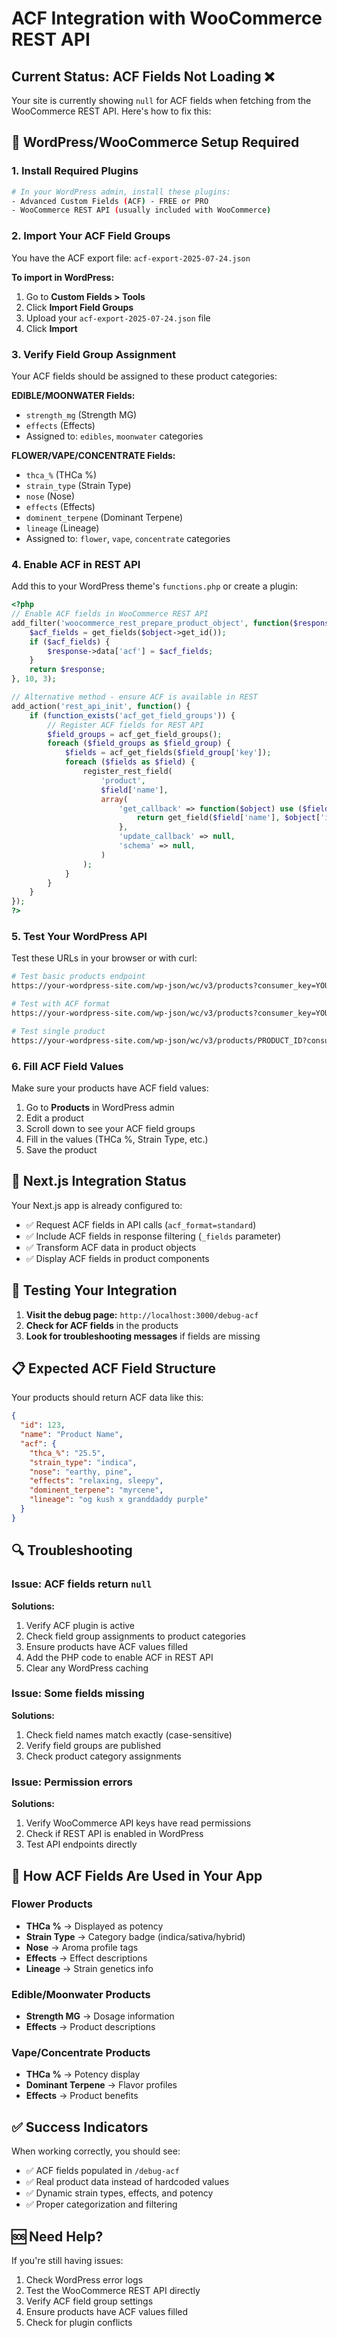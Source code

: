# ACF Integration with WooCommerce REST API

## Current Status: ACF Fields Not Loading ❌

Your site is currently showing `null` for ACF fields when fetching from the WooCommerce REST API. Here's how to fix this:

## 🔧 WordPress/WooCommerce Setup Required

### 1. Install Required Plugins

```bash
# In your WordPress admin, install these plugins:
- Advanced Custom Fields (ACF) - FREE or PRO
- WooCommerce REST API (usually included with WooCommerce)
```

### 2. Import Your ACF Field Groups

You have the ACF export file: `acf-export-2025-07-24.json`

**To import in WordPress:**
1. Go to **Custom Fields > Tools**
2. Click **Import Field Groups**
3. Upload your `acf-export-2025-07-24.json` file
4. Click **Import**

### 3. Verify Field Group Assignment

Your ACF fields should be assigned to these product categories:

**EDIBLE/MOONWATER Fields:**
- `strength_mg` (Strength MG)
- `effects` (Effects)
- Assigned to: `edibles`, `moonwater` categories

**FLOWER/VAPE/CONCENTRATE Fields:**
- `thca_%` (THCa %)
- `strain_type` (Strain Type)
- `nose` (Nose)
- `effects` (Effects)
- `dominent_terpene` (Dominant Terpene)
- `lineage` (Lineage)
- Assigned to: `flower`, `vape`, `concentrate` categories

### 4. Enable ACF in REST API

Add this to your WordPress theme's `functions.php` or create a plugin:

```php
<?php
// Enable ACF fields in WooCommerce REST API
add_filter('woocommerce_rest_prepare_product_object', function($response, $object, $request) {
    $acf_fields = get_fields($object->get_id());
    if ($acf_fields) {
        $response->data['acf'] = $acf_fields;
    }
    return $response;
}, 10, 3);

// Alternative method - ensure ACF is available in REST
add_action('rest_api_init', function() {
    if (function_exists('acf_get_field_groups')) {
        // Register ACF fields for REST API
        $field_groups = acf_get_field_groups();
        foreach ($field_groups as $field_group) {
            $fields = acf_get_fields($field_group['key']);
            foreach ($fields as $field) {
                register_rest_field(
                    'product',
                    $field['name'],
                    array(
                        'get_callback' => function($object) use ($field) {
                            return get_field($field['name'], $object['id']);
                        },
                        'update_callback' => null,
                        'schema' => null,
                    )
                );
            }
        }
    }
});
?>
```

### 5. Test Your WordPress API

Test these URLs in your browser or with curl:

```bash
# Test basic products endpoint
https://your-wordpress-site.com/wp-json/wc/v3/products?consumer_key=YOUR_KEY&consumer_secret=YOUR_SECRET

# Test with ACF format
https://your-wordpress-site.com/wp-json/wc/v3/products?consumer_key=YOUR_KEY&consumer_secret=YOUR_SECRET&acf_format=standard

# Test single product
https://your-wordpress-site.com/wp-json/wc/v3/products/PRODUCT_ID?consumer_key=YOUR_KEY&consumer_secret=YOUR_SECRET&acf_format=standard
```

### 6. Fill ACF Field Values

Make sure your products have ACF field values:

1. Go to **Products** in WordPress admin
2. Edit a product
3. Scroll down to see your ACF field groups
4. Fill in the values (THCa %, Strain Type, etc.)
5. Save the product

## 🚀 Next.js Integration Status

Your Next.js app is already configured to:
- ✅ Request ACF fields in API calls (`acf_format=standard`)
- ✅ Include ACF fields in response filtering (`_fields` parameter)
- ✅ Transform ACF data in product objects
- ✅ Display ACF fields in product components

## 🧪 Testing Your Integration

1. **Visit the debug page:** `http://localhost:3000/debug-acf`
2. **Check for ACF fields** in the products
3. **Look for troubleshooting messages** if fields are missing

## 📋 Expected ACF Field Structure

Your products should return ACF data like this:

```json
{
  "id": 123,
  "name": "Product Name",
  "acf": {
    "thca_%": "25.5",
    "strain_type": "indica",
    "nose": "earthy, pine",
    "effects": "relaxing, sleepy",
    "dominent_terpene": "myrcene",
    "lineage": "og kush x granddaddy purple"
  }
}
```

## 🔍 Troubleshooting

### Issue: ACF fields return `null`
**Solutions:**
1. Verify ACF plugin is active
2. Check field group assignments to product categories
3. Ensure products have ACF values filled
4. Add the PHP code to enable ACF in REST API
5. Clear any WordPress caching

### Issue: Some fields missing
**Solutions:**
1. Check field names match exactly (case-sensitive)
2. Verify field groups are published
3. Check product category assignments

### Issue: Permission errors
**Solutions:**
1. Verify WooCommerce API keys have read permissions
2. Check if REST API is enabled in WordPress
3. Test API endpoints directly

## 📱 How ACF Fields Are Used in Your App

### Flower Products
- **THCa %** → Displayed as potency
- **Strain Type** → Category badge (indica/sativa/hybrid)
- **Nose** → Aroma profile tags
- **Effects** → Effect descriptions
- **Lineage** → Strain genetics info

### Edible/Moonwater Products
- **Strength MG** → Dosage information
- **Effects** → Product descriptions

### Vape/Concentrate Products
- **THCa %** → Potency display
- **Dominant Terpene** → Flavor profiles
- **Effects** → Product benefits

## ✅ Success Indicators

When working correctly, you should see:
- ✅ ACF fields populated in `/debug-acf`
- ✅ Real product data instead of hardcoded values
- ✅ Dynamic strain types, effects, and potency
- ✅ Proper categorization and filtering

## 🆘 Need Help?

If you're still having issues:
1. Check WordPress error logs
2. Test the WooCommerce REST API directly
3. Verify ACF field group settings
4. Ensure products have ACF values filled
5. Check for plugin conflicts 